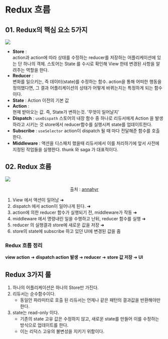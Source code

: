 # Redux 흐름

## 01. Redux의 핵심 요소  5가지

![](https://i.imgur.com/CsVLlWo.png)

- **Store** :  
    action과 action에 따라 상태를 수정하는 reducer를 저장하는 어플리케이션에 있는 단 하나의 객체. 스토어는 State 를 수시로 확인해 View 한테 변경된 사항을 알려주는 역할을 한다.
- **Reducer** :  
    변화를 일으키는, 즉 데이터(state)를 수정하는 함수. action을 통해 어떠한 행동을 정의했다면, 그 결과 어플리케이션의 상태가 어떻게 바뀌는지는 특정하게 되는 함수이다.
- **State** :
    Action 이전의 기본 값
- **Action** :  
    현재 받아오는 값. 즉, State가 변하는것. '무엇이 일어날지'
- **Dispatch** :  `useDispath`
    스토어의 내장 함수 중 하나로 리듀서에게 Action 을 발생하라고 시키는 것 store에서 reducer함수를 실행시켜 state를 업데이트한다.
- **Subscribe** :  `useSelector`
    action이 dispatch 될 때 마다 전달해준 함수를 호출한다.
- **Middleware** : 액션을 디스패치 했을때 리듀서에서 이를 처리하기에 앞서 사전에 지정된 작업들을 실행한다.  thunk 와 saga 가 대표적이다.

## 02. Redux 흐름

![](https://i.imgur.com/7V1fkQp.gif)
<p style="text-align: center">출처 : <a href="https://velog.io/@annahyr/%EB%A6%AC%EB%8D%95%EC%8A%A4-%ED%9D%90%EB%A6%84-%EC%9D%B4%ED%95%B4%ED%95%98%EA%B8%B0">annahyr</a></p>

1. View 에서 액션이 일어남 ➜
2. dispatch 에서 action이 일어나게 된다. ➜
3. action에 의한 reducer 함수가 실행되기 전, middleware가 작동 ➜
4. middleware 에서 명령내린 일을 수행하고 난뒤, reducer 함수를 실행 ➜
5. reducer 의 실행결과 store에 새로운 값을 저장 ➜
6. store의 state에 subscribe 하고 있던 UI에 변경된 값을 줌

### Redux 흐름 정리 

**view action** ➜ **dispatch  action 발생** ➜ **reducer** ➜ **store 값 저장** ➜ **UI** 

## Redux 3가지 룰

1. 하나의 어플리케이션은 하나의 Store만 가진다.
2. 리듀서는 순수함수이다.  
    - 동일안 파라미터로 호출 된 리듀서는 언제나 같은 패턴의 결과값을 반환해야만 한다.
3. state는 read-only 이다.
    - 기존의 state 고유 값은 수정하지 않고, 새로운 state를 만들어 이를 수정하는 방식으로 업데이트를 한다.
    - 이는 리덕스 고유의 불변성을 지키기 위함이다.